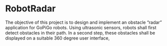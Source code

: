 # RobotRadar
The objective of this project is to design and implement an obstacle “radar” application for GoPiGo robots. Using ultrasonic sensors, robots shall first detect obstacles in their path. In a second step, these obstacles shall be displayed on a suitable 360 degree user interface, 
